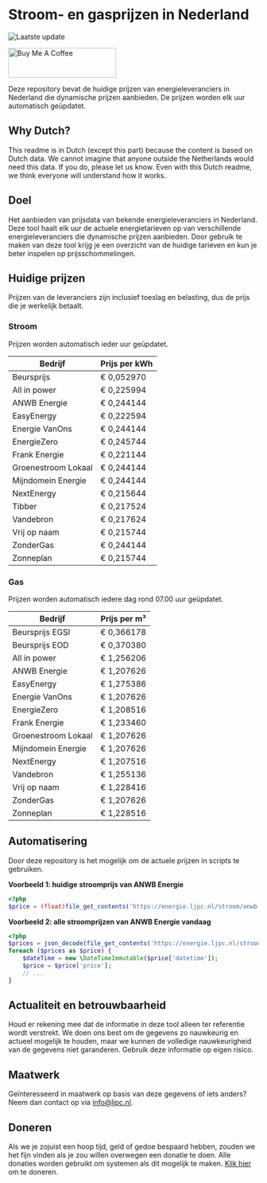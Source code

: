 # Stroom- en gasprijzen in Nederland

![Laatste update](https://img.shields.io/badge/laatste%20update-2024--09--27%2017%3A01%20CET-brightgreen)

<a href="https://www.buymeacoffee.com/Lars-" target="_blank"><img src="https://cdn.buymeacoffee.com/buttons/v2/default-orange.png" alt="Buy Me A Coffee" height="60" style="height: 60px !important;width: 217px !important;" ></a>

Deze repository bevat de huidige prijzen van energieleveranciers in Nederland die dynamische prijzen aanbieden. De prijzen worden elk uur automatisch geüpdatet.

## Why Dutch?

This readme is in Dutch (except this part) because the content is based on Dutch data. We cannot imagine that anyone outside the Netherlands would need this data. If you do, please let us know. Even with this Dutch readme, we think
everyone will understand how it works.

## Doel

Het aanbieden van prijsdata van bekende energieleveranciers in Nederland. Deze tool haalt elk uur de actuele energietarieven op van verschillende energieleveranciers die dynamische prijzen aanbieden. Door gebruik te maken van deze tool
krijg je een overzicht van de huidige tarieven en kun je beter inspelen op prijsschommelingen.

## Huidige prijzen

Prijzen van de leveranciers zijn inclusief toeslag en belasting, dus de prijs die je werkelijk betaalt.

### Stroom

Prijzen worden automatisch ieder uur geüpdatet.

 Bedrijf | Prijs per kWh 
---------|---------------
Beursprijs | € 0,052970
All in power | € 0,225994
ANWB Energie | € 0,244144
EasyEnergy | € 0,222594
Energie VanOns | € 0,244144
EnergieZero | € 0,245744
Frank Energie | € 0,221144
Groenestroom Lokaal | € 0,244144
Mijndomein Energie | € 0,244144
NextEnergy | € 0,215644
Tibber | € 0,217524
Vandebron | € 0,217624
Vrij op naam | € 0,215744
ZonderGas | € 0,244144
Zonneplan | € 0,215744


### Gas

Prijzen worden automatisch iedere dag rond 07.00 uur geüpdatet.

 Bedrijf | Prijs per m³ 
---------|--------------
Beursprijs EGSI | € 0,366178
Beursprijs EOD | € 0,370380
All in power | € 1,256206
ANWB Energie | € 1,207626
EasyEnergy | € 1,275386
Energie VanOns | € 1,207626
EnergieZero | € 1,208516
Frank Energie | € 1,233460
Groenestroom Lokaal | € 1,207626
Mijndomein Energie | € 1,207626
NextEnergy | € 1,207516
Vandebron | € 1,255136
Vrij op naam | € 1,228416
ZonderGas | € 1,207626
Zonneplan | € 1,228516


## Automatisering

Door deze repository is het mogelijk om de actuele prijzen in scripts te gebruiken.

**Voorbeeld 1: huidige stroomprijs van ANWB Energie**

```php
<?php
$price = (float)file_get_contents('https://energie.ljpc.nl/stroom/anwb-energie-nu.txt');

```

**Voorbeeld 2: alle stroomprijzen van ANWB Energie vandaag**

```php
<?php
$prices = json_decode(file_get_contents('https://energie.ljpc.nl/stroom/all-in-power-vandaag.json'),true);
foreach ($prices as $price) {
    $dateTime = new \DateTimeImmutable($price['datetime']);
    $price = $price['price'];
    // ...
}
```

## Actualiteit en betrouwbaarheid

Houd er rekening mee dat de informatie in deze tool alleen ter referentie wordt verstrekt. We doen ons best om de gegevens zo nauwkeurig en actueel mogelijk te houden, maar we kunnen de volledige nauwkeurigheid van de gegevens niet
garanderen. Gebruik deze informatie op eigen risico.

## Maatwerk

Geïnteresseerd in maatwerk op basis van deze gegevens of iets anders? Neem dan contact op
via [info@ljpc.nl](mailto:info@ljpc.nl?subject=Energie%20prijzen).

## Doneren

Als we je zojuist een hoop tijd, geld of gedoe bespaard hebben, zouden we het fijn vinden als je zou willen overwegen een
donatie te doen. Alle donaties worden gebruikt om systemen als dit mogelijk te
maken. [Klik hier](https://www.buymeacoffee.com/Lars-) om te doneren.
